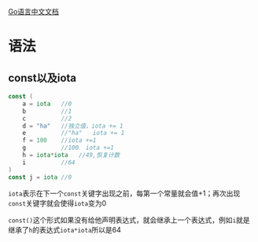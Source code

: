 [Go语言中文文档](https://www.topgoer.com/)

# 语法
## const以及iota
```go
const (
    a = iota   //0
    b          //1
    c          //2
    d = "ha"   //独立值，iota += 1
    e          //"ha"   iota += 1
    f = 100    //iota +=1
    g          //100  iota +=1
    h = iota*iota   //49,恢复计数
    i          //64
)
const j = iota //0
```



`iota`表示在下一个`const`关键字出现之前，每第一个常量就会值+1；再次出现`const`关键字就会使得`iota`变为0

`const()`这个形式如果没有给他声明表达式，就会继承上一个表达式，例如`i`就是继承了`h`的表达式`iota*iota`所以是64

